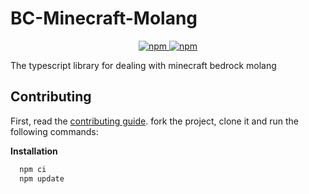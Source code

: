 # BC-Minecraft-Molang

<p align="center">
	<a href="https://www.npmjs.com/package/bc-minecraft-molang">
		<img alt="npm" src="https://img.shields.io/npm/v/bc-minecraft-molang">
		<img alt="npm" src="https://img.shields.io/npm/dt/bc-minecraft-molang">
	</a>
</p>

The typescript library for dealing with minecraft bedrock molang

## Contributing

First, read the [contributing guide](./CONTRIBUTING.md). fork the project, clone it and run the following commands:

**Installation**

```cmd
  npm ci
  npm update
```
